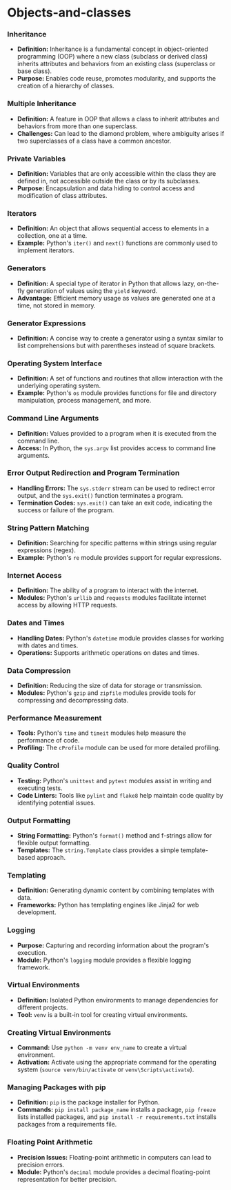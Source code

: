 # Objects-and-classes

### Inheritance
- **Definition:** Inheritance is a fundamental concept in object-oriented programming (OOP) where a new class (subclass or derived class) inherits attributes and behaviors from an existing class (superclass or base class).
- **Purpose:** Enables code reuse, promotes modularity, and supports the creation of a hierarchy of classes.

### Multiple Inheritance
- **Definition:** A feature in OOP that allows a class to inherit attributes and behaviors from more than one superclass.
- **Challenges:** Can lead to the diamond problem, where ambiguity arises if two superclasses of a class have a common ancestor.

### Private Variables
- **Definition:** Variables that are only accessible within the class they are defined in, not accessible outside the class or by its subclasses.
- **Purpose:** Encapsulation and data hiding to control access and modification of class attributes.

### Iterators
- **Definition:** An object that allows sequential access to elements in a collection, one at a time.
- **Example:** Python's `iter()` and `next()` functions are commonly used to implement iterators.

### Generators
- **Definition:** A special type of iterator in Python that allows lazy, on-the-fly generation of values using the `yield` keyword.
- **Advantage:** Efficient memory usage as values are generated one at a time, not stored in memory.

### Generator Expressions
- **Definition:** A concise way to create a generator using a syntax similar to list comprehensions but with parentheses instead of square brackets.

### Operating System Interface
- **Definition:** A set of functions and routines that allow interaction with the underlying operating system.
- **Example:** Python's `os` module provides functions for file and directory manipulation, process management, and more.

### Command Line Arguments
- **Definition:** Values provided to a program when it is executed from the command line.
- **Access:** In Python, the `sys.argv` list provides access to command line arguments.

### Error Output Redirection and Program Termination
- **Handling Errors:** The `sys.stderr` stream can be used to redirect error output, and the `sys.exit()` function terminates a program.
- **Termination Codes:** `sys.exit()` can take an exit code, indicating the success or failure of the program.

### String Pattern Matching
- **Definition:** Searching for specific patterns within strings using regular expressions (regex).
- **Example:** Python's `re` module provides support for regular expressions.

### Internet Access
- **Definition:** The ability of a program to interact with the internet.
- **Modules:** Python's `urllib` and `requests` modules facilitate internet access by allowing HTTP requests.

### Dates and Times
- **Handling Dates:** Python's `datetime` module provides classes for working with dates and times.
- **Operations:** Supports arithmetic operations on dates and times.

### Data Compression
- **Definition:** Reducing the size of data for storage or transmission.
- **Modules:** Python's `gzip` and `zipfile` modules provide tools for compressing and decompressing data.

### Performance Measurement
- **Tools:** Python's `time` and `timeit` modules help measure the performance of code.
- **Profiling:** The `cProfile` module can be used for more detailed profiling.

### Quality Control
- **Testing:** Python's `unittest` and `pytest` modules assist in writing and executing tests.
- **Code Linters:** Tools like `pylint` and `flake8` help maintain code quality by identifying potential issues.

### Output Formatting
- **String Formatting:** Python's `format()` method and f-strings allow for flexible output formatting.
- **Templates:** The `string.Template` class provides a simple template-based approach.

### Templating
- **Definition:** Generating dynamic content by combining templates with data.
- **Frameworks:** Python has templating engines like Jinja2 for web development.

### Logging
- **Purpose:** Capturing and recording information about the program's execution.
- **Module:** Python's `logging` module provides a flexible logging framework.

### Virtual Environments
- **Definition:** Isolated Python environments to manage dependencies for different projects.
- **Tool:** `venv` is a built-in tool for creating virtual environments.

### Creating Virtual Environments
- **Command:** Use `python -m venv env_name` to create a virtual environment.
- **Activation:** Activate using the appropriate command for the operating system (`source venv/bin/activate` or `venv\Scripts\activate`).

### Managing Packages with pip
- **Definition:** `pip` is the package installer for Python.
- **Commands:** `pip install package_name` installs a package, `pip freeze` lists installed packages, and `pip install -r requirements.txt` installs packages from a requirements file.

### Floating Point Arithmetic
- **Precision Issues:** Floating-point arithmetic in computers can lead to precision errors.
- **Module:** Python's `decimal` module provides a decimal floating-point representation for better precision.
